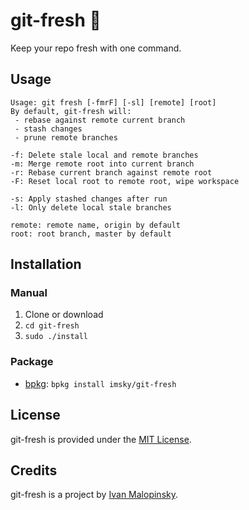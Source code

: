 # git-fresh :lemon: 

Keep your repo fresh with one command.

## Usage

```
Usage: git fresh [-fmrF] [-sl] [remote] [root]
By default, git-fresh will:
 - rebase against remote current branch
 - stash changes
 - prune remote branches

-f: Delete stale local and remote branches
-m: Merge remote root into current branch
-r: Rebase current branch against remote root
-F: Reset local root to remote root, wipe workspace

-s: Apply stashed changes after run
-l: Only delete local stale branches

remote: remote name, origin by default
root: root branch, master by default
```

## Installation

### Manual

1. Clone or download
2. `cd git-fresh`
3. `sudo ./install`

### Package

* [bpkg](http://www.bpkg.io/): `bpkg install imsky/git-fresh`

## License

git-fresh is provided under the [MIT License](http://opensource.org/licenses/MIT).

## Credits

git-fresh is a project by [Ivan Malopinsky](http://imsky.co).
